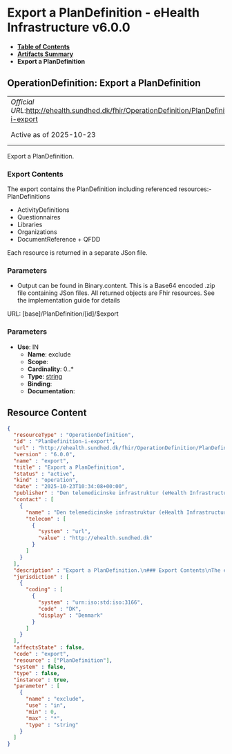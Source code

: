 # Export a PlanDefinition - eHealth Infrastructure v6.0.0

* [**Table of Contents**](toc.md)
* [**Artifacts Summary**](artifacts.md)
* **Export a PlanDefinition**

## OperationDefinition: Export a PlanDefinition 

| | |
| :--- | :--- |
| *Official URL*:http://ehealth.sundhed.dk/fhir/OperationDefinition/PlanDefinition-i-export | *Version*:6.0.0 |
| Active as of 2025-10-23 | *Computable Name*:export |

 
Export a PlanDefinition. 

### Export Contents

 
The export contains the PlanDefinition including referenced resources:- PlanDefinitions 
* ActivityDefinitions
* Questionnaires
* Libraries
* Organizations
* DocumentReference + QFDD
 
Each resource is returned in a separate JSon file. 

### Parameters

 
* Output can be found in Binary.content. This is a Base64 encoded .zip file containing JSon files. All returned objects are Fhir resources. See the implementation guide for details
 

URL: [base]/PlanDefinition/[id]/$export

### Parameters

* **Use**: IN
  * **Name**: exclude
  * **Scope**: 
  * **Cardinality**: 0..*
  * **Type**: [string](http://hl7.org/fhir/R4/datatypes.html#string)
  * **Binding**: 
  * **Documentation**: 



## Resource Content

```json
{
  "resourceType" : "OperationDefinition",
  "id" : "PlanDefinition-i-export",
  "url" : "http://ehealth.sundhed.dk/fhir/OperationDefinition/PlanDefinition-i-export",
  "version" : "6.0.0",
  "name" : "export",
  "title" : "Export a PlanDefinition",
  "status" : "active",
  "kind" : "operation",
  "date" : "2025-10-23T10:34:08+00:00",
  "publisher" : "Den telemedicinske infrastruktur (eHealth Infrastructure)",
  "contact" : [
    {
      "name" : "Den telemedicinske infrastruktur (eHealth Infrastructure)",
      "telecom" : [
        {
          "system" : "url",
          "value" : "http://ehealth.sundhed.dk"
        }
      ]
    }
  ],
  "description" : "Export a PlanDefinition.\n### Export Contents\nThe export contains the PlanDefinition including referenced resources:- PlanDefinitions\n- ActivityDefinitions\n- Questionnaires\n- Libraries\n- Organizations\n- DocumentReference + QFDD\n\nEach resource is returned in a separate JSon file.\n### Parameters\n- exclude: references to ActivityDefinitions or PlanDefinitions to exclude from the export.\n### Output\nOutput can be found in Binary.content. This is a Base64 encoded .zip file containing JSon files.\nAll returned objects are Fhir resources. See the implementation guide for details\n",
  "jurisdiction" : [
    {
      "coding" : [
        {
          "system" : "urn:iso:std:iso:3166",
          "code" : "DK",
          "display" : "Denmark"
        }
      ]
    }
  ],
  "affectsState" : false,
  "code" : "export",
  "resource" : ["PlanDefinition"],
  "system" : false,
  "type" : false,
  "instance" : true,
  "parameter" : [
    {
      "name" : "exclude",
      "use" : "in",
      "min" : 0,
      "max" : "*",
      "type" : "string"
    }
  ]
}

```
